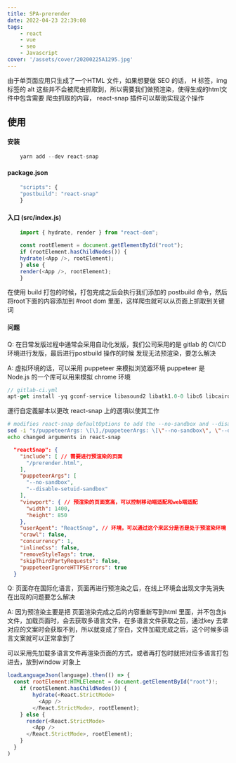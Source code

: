 ```yaml
---
title: SPA-prerender
date: 2022-04-23 22:39:08
tags:
    - react
    - vue
    - seo
    - Javascript
cover: '/assets/cover/20200225A1295.jpg'
---
```


由于单页面应用只生成了一个HTML 文件，如果想要做 SEO 的话， H 标签，img 标签的 alt 这些并不会被爬虫抓取到，所以需要我们做预渲染，使得生成的html文件中包含需要 爬虫抓取的内容， react-snap 插件可以帮助实现这个操作

##  使用

#### 安装
~~~js
    yarn add --dev react-snap
~~~

#### package.json

~~~js
    "scripts": {
    "postbuild": "react-snap"
    }
~~~

#### 入口 (src/index.js)

~~~js
    import { hydrate, render } from "react-dom";

    const rootElement = document.getElementById("root");
    if (rootElement.hasChildNodes()) {
    hydrate(<App />, rootElement);
    } else {
    render(<App />, rootElement);
    }
~~~

在使用 build 打包的时候，打包完成之后会执行我们添加的 postbuild 命令，然后将root下面的内容添加到 #root dom 里面，这样爬虫就可以从页面上抓取到关键词

#### 问题

<!-- gitlab 发版 无法 postbuild -->
Q: 在日常发版过程中通常会采用自动化发版，我们公司采用的是 gitlab 的 CI/CD 环境进行发版，最后进行postbuild 操作的时候 发现无法预渲染，要怎么解决

A: 虚拟环境的话，可以采用 puppeteer 来模拟浏览器环境
puppeteer 是 Node.js 的一个库可以用来模拟 chrome 环境
~~~js
// gitlab-ci.yml
apt-get install -yq gconf-service libasound2 libatk1.0-0 libc6 libcairo2 libcups2 libdbus-1-3 libexpat1 libfontconfig1 libgcc1 libgconf-2-4 libgdk-pixbuf2.0-0 libglib2.0-0 libgtk-3-0 libnspr4 libpango-1.0-0 libpangocairo-1.0-0 libstdc++6 libx11-6 libx11-xcb1 libxcb1 libxcomposite1 libxcursor1 libxdamage1 libxext6 libxfixes3 libxi6 libxrandr2 libxrender1 libxss1 libxtst6 ca-certificates fonts-liberation libappindicator1 libnss3 lsb-release xdg-utils wget #install dependencies for puppeteer, which is a dependency for react-snap
~~~
運行自定義腳本以更改 react-snap 上的選項以使其工作
~~~sh
# modifies react-snap defaultOptions to add the --no-sandbox and --disable-setuid-sandbox flags so that puppeteer/chromium can run in the codebuild standard image
sed -i "s/puppeteerArgs: \[\],/puppeteerArgs: \[\"--no-sandbox\", \"--disable-setuid-sandbox\"\],/" ./node_modules/react-snap/index.js
echo changed arguments in react-snap
~~~

~~~json
  "reactSnap": {
    "include": [ // 需要进行预渲染的页面
      "/prerender.html",
    ],
    "puppeteerArgs": [
      "--no-sandbox",
      "--disable-setuid-sandbox"
    ],
    "viewport": { // 预渲染的页面宽高，可以控制移动端适配和web端适配
      "width": 1400,
      "height": 850
    },
    "userAgent": "ReactSnap", // 环境，可以通过这个来区分是否是处于预渲染环境
    "crawl": false,
    "concurrency": 1,
    "inlineCss": false,
    "removeStyleTags": true,
    "skipThirdPartyRequests": false,
    "puppeteerIgnoreHTTPSErrors": true
  }
~~~

<!-- spa 单页面涉及到多语言 -->

Q: 页面存在国际化语言，页面再进行预渲染之后，在线上环境会出现文字先消失在出现的问题要怎么解决

A: 因为预渲染主要是把 页面渲染完成之后的内容重新写到html 里面，并不包含js文件，加载页面时，会去获取多语言文件，在多语言文件获取之前，通过key 去拿对应的文案时会获取不到，所以就变成了空白，文件加载完成之后，这个时候多语言文案就可以正常拿到了

可以采用先加载多语言文件再渲染页面的方式，或者再打包时就把对应多语言打包进去，放到window 对象上

~~~js
loadLanguageJson(language).then(() => {
  const rootElement:HTMLElement = document.getElementById("root")!;
    if (rootElement.hasChildNodes()) {
        hydrate(<React.StrictMode>
          <App />
        </React.StrictMode>, rootElement);
    } else {
      render(<React.StrictMode>
        <App />
      </React.StrictMode>, rootElement);
    }
  }
)
~~~
